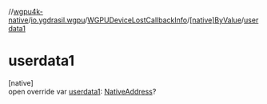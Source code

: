 //[wgpu4k-native](../../../../index.md)/[io.ygdrasil.wgpu](../../index.md)/[WGPUDeviceLostCallbackInfo](../index.md)/[[native]ByValue](index.md)/[userdata1](userdata1.md)

# userdata1

[native]\
open override var [userdata1](userdata1.md): [NativeAddress](../../../ffi/-native-address/index.md)?